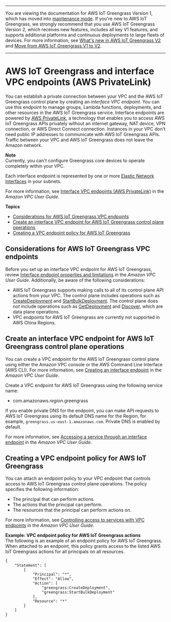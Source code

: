 --------

You are viewing the documentation for AWS IoT Greengrass Version 1, which has moved into [maintenance mode](https://docs.aws.amazon.com/greengrass/v1/developerguide/maintenance-policy.html)\. If you're new to AWS IoT Greengrass, we strongly recommend that you use AWS IoT Greengrass Version 2, which receives new features, includes all key V1 features, and supports additional platforms and continuous deployments to large fleets of devices\. For more information, see [What's new in AWS IoT Greengrass V2](https://docs.aws.amazon.com/greengrass/v2/developerguide/greengrass-v2-whats-new.html) and [Move from AWS IoT Greengrass V1 to V2](https://docs.aws.amazon.com/greengrass/v2/developerguide/move-from-v1.html)\.

--------

# AWS IoT Greengrass and interface VPC endpoints \(AWS PrivateLink\)<a name="vpc-interface-endpoints"></a>

You can establish a private connection between your VPC and the AWS IoT Greengrass control plane by creating an *interface VPC endpoint*\. You can use this endpoint to manage groups, Lambda functions, deployments, and other resources in the AWS IoT Greengrass service\. Interface endpoints are powered by [AWS PrivateLink](http://aws.amazon.com/privatelink), a technology that enables you to access AWS IoT Greengrass APIs privately without an internet gateway, NAT device, VPN connection, or AWS Direct Connect connection\. Instances in your VPC don't need public IP addresses to communicate with AWS IoT Greengrass APIs\. Traffic between your VPC and AWS IoT Greengrass does not leave the Amazon network\.

**Note**  
Currently, you can't configure Greengrass core devices to operate completely within your VPC\.

Each interface endpoint is represented by one or more [Elastic Network Interfaces](https://docs.aws.amazon.com/AWSEC2/latest/UserGuide/using-eni.html) in your subnets\. 

For more information, see [Interface VPC endpoints \(AWS PrivateLink\)](https://docs.aws.amazon.com/vpc/latest/userguide/vpce-interface.html) in the *Amazon VPC User Guide*\.

**Topics**
+ [Considerations for AWS IoT Greengrass VPC endpoints](#vpc-endpoint-considerations)
+ [Create an interface VPC endpoint for AWS IoT Greengrass control plane operations](#create-vpc-endpoint-control-plane)
+ [Creating a VPC endpoint policy for AWS IoT Greengrass](#vpc-endpoint-policy)

## Considerations for AWS IoT Greengrass VPC endpoints<a name="vpc-endpoint-considerations"></a>

Before you set up an interface VPC endpoint for AWS IoT Greengrass, review [Interface endpoint properties and limitations](https://docs.aws.amazon.com/vpc/latest/userguide/vpce-interface.html#vpce-interface-limitations) in the *Amazon VPC User Guide*\. Additionally, be aware of the following considerations:
+ AWS IoT Greengrass supports making calls to all of its control plane API actions from your VPC\. The control plane includes operations such as [CreateDeployment](https://docs.aws.amazon.com/greengrass/v1/apireference/createdeployment-post.html) and [StartBulkDeployment](https://docs.aws.amazon.com/greengrass/v1/apireference/startbulkdeployment-post.html)\. The control plane does *not* include operations such as [GetDeployment](device-auth.md#iot-policies) and [Discover](gg-discover-api.md), which are data plane operations\.
+ VPC endpoints for AWS IoT Greengrass are currently not supported in AWS China Regions\.

## Create an interface VPC endpoint for AWS IoT Greengrass control plane operations<a name="create-vpc-endpoint-control-plane"></a>

You can create a VPC endpoint for the AWS IoT Greengrass control plane using either the Amazon VPC console or the AWS Command Line Interface \(AWS CLI\)\. For more information, see [Creating an interface endpoint](https://docs.aws.amazon.com/vpc/latest/userguide/vpce-interface.html#create-interface-endpoint) in the *Amazon VPC User Guide*\.

Create a VPC endpoint for AWS IoT Greengrass using the following service name: 
+ com\.amazonaws\.*region*\.greengrass

If you enable private DNS for the endpoint, you can make API requests to AWS IoT Greengrass using its default DNS name for the Region, for example, `greengrass.us-east-1.amazonaws.com`\. Private DNS is enabled by default\.

For more information, see [Accessing a service through an interface endpoint](https://docs.aws.amazon.com/vpc/latest/userguide/vpce-interface.html#access-service-though-endpoint) in the *Amazon VPC User Guide*\.

## Creating a VPC endpoint policy for AWS IoT Greengrass<a name="vpc-endpoint-policy"></a>

You can attach an endpoint policy to your VPC endpoint that controls access to AWS IoT Greengrass control plane operations\. The policy specifies the following information:
+ The principal that can perform actions\.
+ The actions that the principal can perform\.
+ The resources that the principal can perform actions on\.

For more information, see [Controlling access to services with VPC endpoints](https://docs.aws.amazon.com/vpc/latest/userguide/vpc-endpoints-access.html) in the *Amazon VPC User Guide*\.

**Example: VPC endpoint policy for AWS IoT Greengrass actions**  
The following is an example of an endpoint policy for AWS IoT Greengrass\. When attached to an endpoint, this policy grants access to the listed AWS IoT Greengrass actions for all principals on all resources\.  

```
{
    "Statement": [
        {
            "Principal": "*",
            "Effect": "Allow",
            "Action": [
                "greengrass:CreateDeployment",
                "greengrass:StartBulkDeployment"
            ],
            "Resource": "*"
        }
    ]
}
```